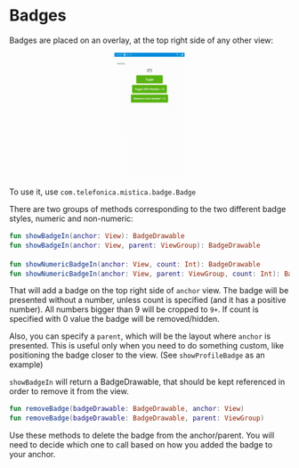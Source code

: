 # Badges

Badges are placed on an overlay, at the top right side of any other view:

<p align="center">
    <img width="25%" src="../../../../../../../../doc/images/badges/badges.gif">
</p>

To use it, use `com.telefonica.mistica.badge.Badge`

There are two groups of methods corresponding to the two different badge styles, numeric and non-numeric:

```kotlin
fun showBadgeIn(anchor: View): BadgeDrawable
fun showBadgeIn(anchor: View, parent: ViewGroup): BadgeDrawable

fun showNumericBadgeIn(anchor: View, count: Int): BadgeDrawable
fun showNumericBadgeIn(anchor: View, parent: ViewGroup, count: Int): BadgeDrawable
```
That will add a badge on the top right side of `anchor` view. The badge will be presented without a number, unless count is specified (and it has a positive number). All numbers bigger than 9 will be cropped to `9+`. If count is specified with 0 value the badge will be removed/hidden. 

Also, you can specify a `parent`, which will be the layout where `anchor` is presented. This is useful only when you need to do something custom, like positioning the badge closer to the view. (See `showProfileBadge` as an example)

`showBadgeIn` will return a BadgeDrawable, that should be kept referenced in order to remove it from the view.

```kotlin
fun removeBadge(badgeDrawable: BadgeDrawable, anchor: View)
fun removeBadge(badgeDrawable: BadgeDrawable, parent: ViewGroup)
```
Use these methods to delete the badge from the anchor/parent. You will need to decide which one to call based on how you added the badge to your anchor.
